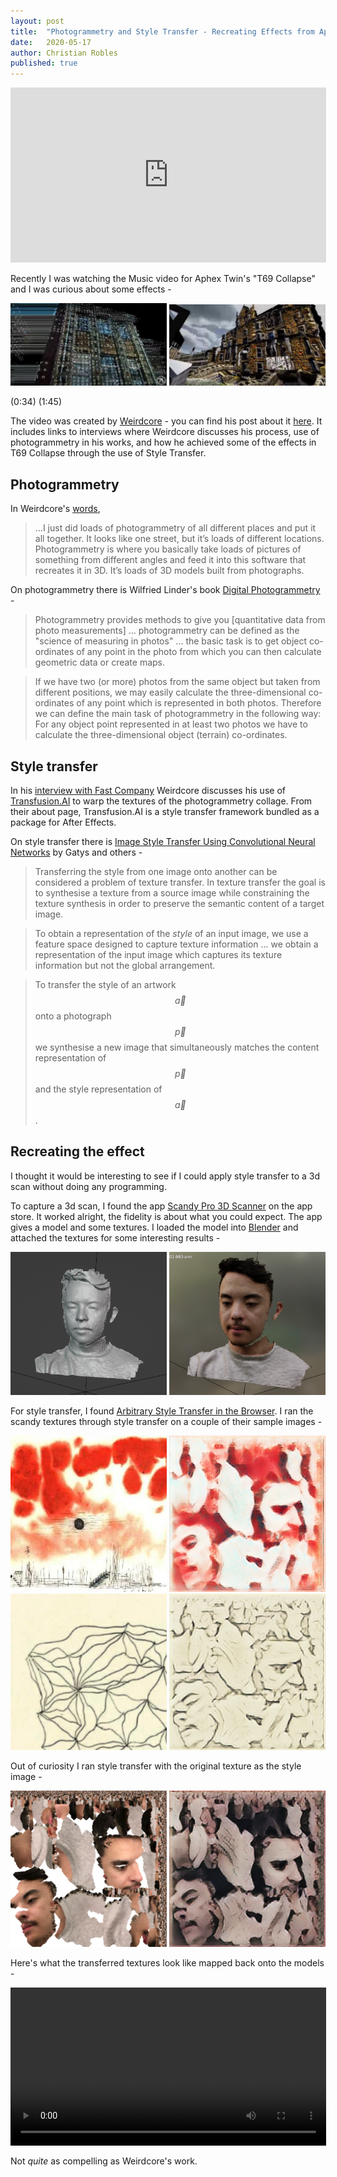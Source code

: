 ```yaml
---
layout: post
title:  "Photogrammetry and Style Transfer - Recreating Effects from Aphex Twin's \"T69 Collapse\""
date:   2020-05-17
author: Christian Robles
published: true
---
```


<iframe width="505" height="280" src="https://www.youtube.com/embed/SqayDnQ2wmw" title="YouTube video player" frameborder="0" allow="accelerometer; autoplay; clipboard-write; encrypted-media; gyroscope; picture-in-picture" allowfullscreen></iframe>

Recently I was watching the Music video for Aphex Twin's "T69 Collapse" and I was curious about some effects -

<img src="/assets/images/style-transfer/building-2.png" alt="building" width="250"/>
<img src="/assets/images/style-transfer/building.png" alt="building" width="250"/>

(0:34)
(1:45)

The video was created by [Weirdcore](http://weirdcore.tv/) - you can find his post about it [here](http://weirdcore.tv/2018/08/07/aphex-twin-collapse-video/). It includes links to interviews where Weirdcore discusses his process, use of photogrammetry in his works, and how he achieved some of the effects in T69 Collapse through the use of Style Transfer.

## Photogrammetry

In Weirdcore's [words](https://thequietus.com/articles/25150-weirdcore-interview-radiohead-aphex-twin-caretaker),

>...I just did loads of photogrammetry of all different places and put it all together. It looks like one street, but it’s loads of different locations. Photogrammetry is where you basically take loads of pictures of something from different angles and feed it into this software that recreates it in 3D. It’s loads of 3D models built from photographs.

On photogrammetry there is Wilfried Linder's book [Digital Photogrammetry](https://link.springer.com/content/pdf/10.1007/978-3-540-92725-9.pdf) -

>Photogrammetry provides methods to give you [quantitative data from photo measurements] ... photogrammetry can be defined as the "science of measuring in photos" ... the basic task is to get object co-ordinates of any point in the photo from which you can then calculate geometric data or create maps.

>  If we have two (or more) photos from the same object but taken from different positions, we may easily calculate the three-dimensional co-ordinates of any point which is represented in both photos. Therefore we can define the main task of photogrammetry in the following way: For any object point represented in at least two photos we have to calculate the three-dimensional object (terrain) co-ordinates.

## Style transfer

In his [interview with Fast Company](https://www.fastcompany.com/90216189/how-aphex-twins-t69-collapse-video-used-a-neural-network-for-hallucinatory-visuals) Weirdcore discusses his use of [Transfusion.AI](https://transfusion.ai/) to warp the textures of the photogrammetry collage. From their about page, Transfusion.AI is a style transfer framework bundled as a package for After Effects.

On style transfer there is [Image Style Transfer Using Convolutional Neural Networks](https://openaccess.thecvf.com/content_cvpr_2016/papers/Gatys_Image_Style_Transfer_CVPR_2016_paper.pdf) by Gatys and others -

> Transferring the style from one image onto another can be considered a problem of texture transfer. In texture transfer the goal is to synthesise a texture from a source image while constraining the texture synthesis in order to preserve the semantic content of a target image.

> To obtain a representation of the *style* of an input image, we use a feature space designed to capture texture information ... we obtain a representation of the input image which captures its texture information but not the global arrangement. 

> To transfer the style of an artwork $$\vec{a}$$ onto a photograph $$\vec{p}$$ we synthesise a new image that simultaneously matches the content representation of $$\vec{p}$$ and the style representation of $$\vec{a}$$.

## Recreating the effect

I thought it would be interesting to see if I could apply style transfer to a 3d scan without doing any programming. 

To capture a 3d scan, I found the app [Scandy Pro 3D Scanner](https://apps.apple.com/us/app/scandy-pro-3d-scanner/id1388028223) on the app store. It worked alright, the fidelity is about what you could expect. The app gives a model and some textures. I loaded the model into [Blender](https://www.blender.org/) and attached the textures for some interesting results -


<img src="/assets/images/style-transfer/face-raw.png" alt="face" width="250"/>
<img src="/assets/images/style-transfer/face.png" alt="face" width="250"/>

For style transfer, I found [Arbitrary Style Transfer in the Browser](https://reiinakano.com/arbitrary-image-stylization-tfjs/). I ran the scandy textures through style transfer on a couple of their sample images -

<img src="/assets/images/style-transfer/clouds-src.jpeg" alt="face" width="250"/>
<img src="/assets/images/style-transfer/face-clouds.png" alt="face" width="250"/>

<img src="/assets/images/style-transfer/sketch-src.jpeg" alt="face" width="250"/>
<img src="/assets/images/style-transfer/face-sketch.png" alt="face" width="250"/>

Out of curiosity I ran style transfer with the original texture as the style image -

<img src="/assets/images/style-transfer/face-texture.png" alt="face" width="250"/>
<img src="/assets/images/style-transfer/face-recurs.png" alt="face" width="250"/>

Here's what the transferred textures look like mapped back onto the models -

<video src="/assets/images/style-transfer/faces-rotate.mp4" controls="controls" width="505">
</video>

Not *quite* as compelling as Weirdcore's work.
